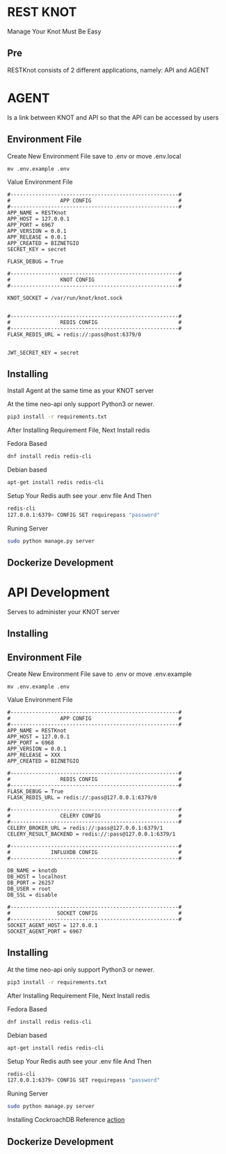 # REST KNOT
Manage Your Knot Must Be Easy

## Pre
RESTKnot consists of 2 different applications, namely: API and AGENT

# AGENT
Is a link between KNOT and API so that the API can be accessed by users
## Environment File
Create New Environment File save to .env or move .env.local
```
mv .env.example .env
```
Value Environment File
```
#------------------------------------------------------#
#                APP CONFIG                            #
#------------------------------------------------------#
APP_NAME = RESTKnot
APP_HOST = 127.0.0.1
APP_PORT = 6967
APP_VERSION = 0.0.1
APP_RELEASE = 0.0.1
APP_CREATED = BIZNETGIO
SECRET_KEY = secret

FLASK_DEBUG = True

#------------------------------------------------------#
#                KNOT CONFIG                           #
#------------------------------------------------------#

KNOT_SOCKET = /var/run/knot/knot.sock


#------------------------------------------------------#
#                REDIS CONFIG                          #
#------------------------------------------------------#
FLASK_REDIS_URL = redis://:pass@host:6379/0


JWT_SECRET_KEY = secret
```

## Installing
Install Agent at the same time as your KNOT server

At the time neo-api only support Python3 or newer.

``` bash
pip3 install -r requirements.txt
```

After Installing Requirement File, Next Install redis

Fedora Based
``` bash
dnf install redis redis-cli
```

Debian based
``` bash
apt-get install redis redis-cli
```

Setup Your Redis auth see your .env file And Then

``` bash
redis-cli
127.0.0.1:6379> CONFIG SET requirepass "password"

```

Runing Server
``` bash
sudo python manage.py server
```


## Dockerize Development


# API Development
Serves to administer your KNOT server
## Installing

## Environment File
Create New Environment File save to .env or move .env.example 
```
mv .env.example .env
```
Value Environment File
```
#------------------------------------------------------#
#                APP CONFIG                            #
#------------------------------------------------------#
APP_NAME = RESTKnot
APP_HOST = 127.0.0.1
APP_PORT = 6968
APP_VERSION = 0.0.1
APP_RELEASE = XXX
APP_CREATED = BIZNETGIO

#------------------------------------------------------#
#                REDIS CONFIG                          #
#------------------------------------------------------#
FLASK_DEBUG = True
FLASK_REDIS_URL = redis://:pass@127.0.0.1:6379/0

#------------------------------------------------------#
#                CELERY CONFIG                         #
#------------------------------------------------------#
CELERY_BROKER_URL = redis://:pass@127.0.0.1:6379/1
CELERY_RESULT_BACKEND = redis://:pass@127.0.0.1:6379/1

#------------------------------------------------------#
#             INFLUXDB CONFIG                          #
#------------------------------------------------------#

DB_NAME = knotdb
DB_HOST = localhost
DB_PORT = 26257
DB_USER = root
DB_SSL = disable

#------------------------------------------------------#
#               SOCKET CONFIG                          #
#------------------------------------------------------#
SOCKET_AGENT_HOST = 127.0.0.1
SOCKET_AGENT_PORT = 6967

```

## Installing
At the time neo-api only support Python3 or newer.

``` bash
pip3 install -r requirements.txt
```

After Installing Requirement File, Next Install redis

Fedora Based
``` bash
dnf install redis redis-cli
```

Debian based
``` bash
apt-get install redis redis-cli
```

Setup Your Redis auth see your .env file And Then

``` bash
redis-cli
127.0.0.1:6379> CONFIG SET requirepass "password"

```

Runing Server
``` bash
sudo python manage.py server
```

Installing CockroachDB Reference [action](https://www.cockroachlabs.com/docs/stable/)

## Dockerize Development